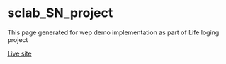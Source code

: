 # sclab_SN_project
This page generated for wep demo implementation as part of Life loging project

[Live site](https://programmer-k.github.io/PL/asiejrlseirjoaesijraes)
